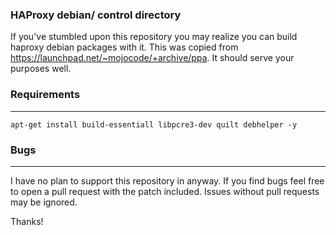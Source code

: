 ### HAProxy debian/ control directory

  If you've stumbled upon this repository you may realize you can build haproxy debian packages with it.  This was copied from https://launchpad.net/~mojocode/+archive/ppa.  It should serve your purposes well.

### Requirements

------------------------------------------------------------------------

    apt-get install build-essentiall libpcre3-dev quilt debhelper -y

### Bugs 

------------------------------------------------------------------------

I have no plan to support this repository in anyway.  If you find bugs feel free to open a pull request with the patch included.  Issues without pull requests may be ignored.

Thanks! 
